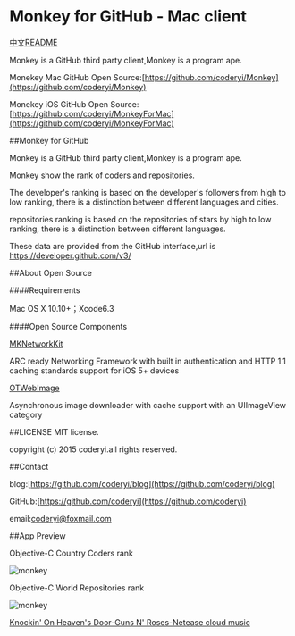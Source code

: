 # Monkey for GitHub - Mac client

[中文README](https://github.com/coderyi/MonkeyForMac/blob/master/README_Chinese.md)

Monkey is a GitHub third party client,Monkey is a program ape. 

Monekey Mac GitHub Open Source:[https://github.com/coderyi/Monkey](https://github.com/coderyi/Monkey)

Monekey iOS GitHub Open Source:[https://github.com/coderyi/MonkeyForMac](https://github.com/coderyi/MonkeyForMac)

##Monkey for GitHub

Monkey is a GitHub third party client,Monkey is a program ape.

Monkey show the rank of coders and repositories.

The developer's ranking is based on the developer's followers from high to low ranking, there is a distinction between different languages and cities.

repositories ranking is based on the repositories of stars by high to low ranking, there is a distinction between different languages.

These data are provided from the GitHub interface,url is https://developer.github.com/v3/

##About Open Source

####Requirements

Mac OS X 10.10+；Xcode6.3

####Open Source Components


[MKNetworkKit](https://github.com/MugunthKumar/MKNetworkKit)

ARC ready Networking Framework with built in authentication and HTTP 1.1 caching standards support for iOS 5+ devices


[OTWebImage](https://github.com/OpenFibers/OTWebImage)

Asynchronous image downloader with cache support with an UIImageView category


##LICENSE
MIT license.

copyright (c) 2015 coderyi.all rights reserved.

##Contact


blog:[https://github.com/coderyi/blog](https://github.com/coderyi/blog)

GitHub:[https://github.com/coderyi](https://github.com/coderyi)

email:coderyi@foxmail.com


##App Preview

Objective-C Country Coders rank

![monkey](https://raw.githubusercontent.com/coderyi/MonkeyForMac/master/Documents/images/1.png) 



Objective-C World Repositories rank

![monkey](https://raw.githubusercontent.com/coderyi/MonkeyForMac/master/Documents/images/2.png) 

[Knockin' On Heaven's Door-Guns N' Roses-Netease cloud music](http://music.163.com/#/song?id=18095057)
